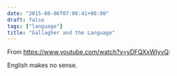 ```yaml
---
date: "2015-08-06T07:06:41+00:00"
draft: false
tags: ["language"]
title: "Gallagher and the Language"
---
```

From https://www.youtube.com/watch?v=yDFQXxWIyvQ:

English makes no sense.

